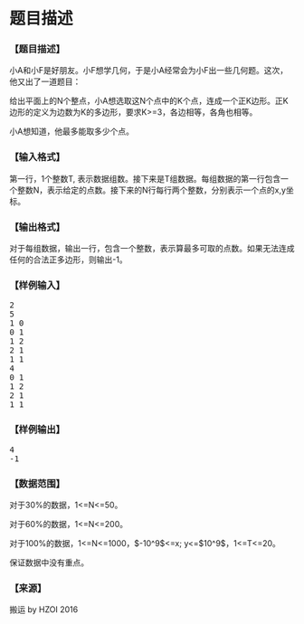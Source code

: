 # 题目描述


<h3>
【题目描述】
</h3>
<p>
小A和小F是好朋友。小F想学几何，于是小A经常会为小F出一些几何题。这次，他又出了一道题目：
</p>
<p>
给出平面上的N个整点，小A想选取这N个点中的K个点，连成一个正K边形。正K边形的定义为边数为K的多边形，要求K&gt;=3，各边相等，各角也相等。
</p>
<p>
小A想知道，他最多能取多少个点。
</p>
<h3>
【输入格式】
</h3>
<p>
第一行，1个整数T, 表示数据组数。接下来是T组数据。每组数据的第一行包含一个整数N，表示给定的点数。接下来的N行每行两个整数，分别表示一个点的x,y坐标。
</p>
<h3>
【输出格式】
</h3>
<p>
对于每组数据，输出一行，包含一个整数，表示算最多可取的点数。如果无法连成任何的合法正多边形，则输出-1。
</p>
<h3>
【样例输入】
</h3>
<pre>2
5
1 0
0 1
1 2
2 1
1 1
4
0 1
1 2
2 1
1 1
</pre>
<h3>
【样例输出】
</h3>
<pre>4
-1
</pre>
<h3>
【数据范围】
</h3>
<p>
对于30%的数据，1&lt;=N&lt;=50。
</p>
<p>
对于60%的数据，1&lt;=N&lt;=200。
</p>
<p>
对于100%的数据，1&lt;=N&lt;=1000，$-10^9$&lt;=x; y&lt;=$10^9$，1&lt;=T&lt;=20。
</p>
<p>
保证数据中没有重点。
</p>
<h3>
【来源】
</h3>
<p>
搬运 by HZOI 2016
</p>
